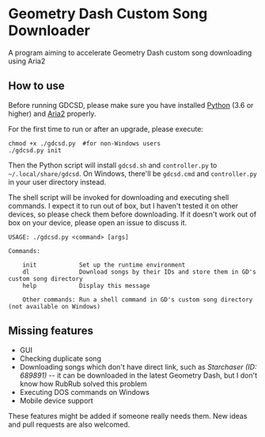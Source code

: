 # Geometry Dash Custom Song Downloader
A program aiming to accelerate Geometry Dash custom song downloading using Aria2

## How to use
Before running GDCSD, please make sure you have installed [Python](https://python.org) (3.6 or higher) and [Aria2](https://aria2.github.io) properly.

For the first time to run or after an upgrade, please execute:

    chmod +x ./gdcsd.py  #for non-Windows users
    ./gdcsd.py init

Then the Python script will install `gdcsd.sh` and `controller.py` to `~/.local/share/gdcsd`. On Windows, there'll be `gdcsd.cmd` and `controller.py` in your user directory instead.

The shell script will be invoked for downloading and executing shell commands. I expect it to run out of box, but I haven't tested it on other devices, so please check them before downloading. If it doesn't work out of box on your device, please open an issue to discuss it.

    USAGE: ./gdcsd.py <command> [args]
    
    Commands:

        init            Set up the runtime environment
        dl              Download songs by their IDs and store them in GD's custom song directory
        help            Display this message
        
        Other commands: Run a shell command in GD's custom song directory (not available on Windows)

## Missing features
* GUI
* Checking duplicate song
* Downloading songs which don't have direct link, such as *Starchaser (ID: 689891)* -- it can be downloaded in the latest Geometry Dash, but I don't know how RubRub solved this problem
* Executing DOS commands on Windows
* Mobile device support
  
These features might be added if someone really needs them. New ideas and pull requests are also welcomed.
